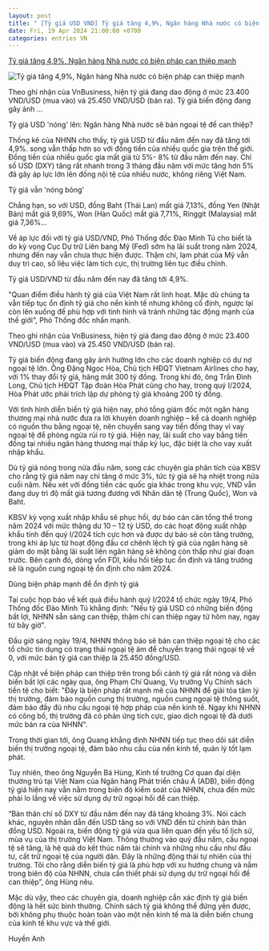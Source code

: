 ```yaml
---
layout: post
title: " [Tỷ giá USD VND] Tỷ giá tăng 4,9%, Ngân hàng Nhà nước có biện pháp can thiệp mạnh"
date: Fri, 19 Apr 2024 21:00:00 +0700
categories: entries VN
---
```

[Tỷ giá tăng 4,9%, Ngân hàng Nhà nước có biện pháp can thiệp mạnh](https://vnbusiness.vn/tien-te/ty-gia-tang-4-9-ngan-hang-nha-nuoc-co-bien-phap-can-thiep-manh-1099368.html)

![Tỷ giá tăng 4,9%, Ngân hàng Nhà nước có biện pháp can thiệp mạnh](https://i.vnbusiness.vn/2024/04/19/ty-gia-1713520117_500x300.jpg)

Theo ghi nhận của VnBusiness, hiện tỷ giá đang dao động ở mức 23.400 VND/USD (mua vào) và 25.450 VND/USD (bán ra). Tỷ giá biến động đang gây ảnh ...

Tỷ giá USD 'nóng' lên: Ngân hàng Nhà nước sẽ bán ngoại tệ để can thiệp?

Thống kê của NHNN cho thấy, tỷ giá USD từ đầu năm đến nay đã tăng tới 4,9%. song vẫn thấp hơn so với đồng tiền của nhiều quốc gia trên thế giới. Đồng tiền của nhiều quốc gia mất giá từ 5%- 8% từ đầu năm đến nay. Chỉ số USD (DXY) tăng rất nhanh trong 3 tháng đầu năm với mức tăng hơn 5% đã gây áp lực lớn lên đồng nội tệ của nhiều nước, không riêng Việt Nam.

Tỷ giá vẫn 'nóng bỏng'

Chẳng hạn, so với USD, đồng Baht (Thái Lan) mất giá 7,13%, đồng Yen (Nhật Bản) mất giá 9,69%, Won (Hàn Quốc) mất giá 7,71%, Ringgit (Malaysia) mất giá 7,36%...

Về áp lực đối với tỷ giá USD/VND, Phó Thống đốc Đào Minh Tú cho biết là do kỳ vọng Cục Dự trữ Liên bang Mỹ (Fed) sớm hạ lãi suất trong năm 2024, nhưng đến nay vẫn chưa thực hiện được. Thậm chí, lạm phát của Mỹ vẫn duy trì cao, số liệu việc làm tích cực, thị trường liên tục điều chỉnh.

Tỷ giá USD/VND từ đầu năm đến nay đã tăng tới 4,9%.

"Quan điểm điều hành tỷ giá của Việt Nam rất linh hoạt. Mặc dù chúng ta vẫn tiếp tục ổn định tỷ giá cho nền kinh tế nhưng không cố định, ngược lại còn lên xuống để phù hợp với tình hình và tránh những tác động mạnh của thế giới", Phó Thống đốc nhấn mạnh.

Theo ghi nhận của VnBusiness, hiện tỷ giá đang dao động ở mức 23.400 VND/USD (mua vào) và 25.450 VND/USD (bán ra).

Tỷ giá biến động đang gây ảnh hưởng lớn cho các doanh nghiệp có dư nợ ngoại tệ lớn. Ông Đặng Ngọc Hòa, Chủ tịch HĐQT Vietnam Airlines cho hay, với 1% thay đổi tỷ giá, hãng mất 300 tỷ đồng. Trong khi đó, ông Trần Đình Long, Chủ tịch HĐQT Tập đoàn Hòa Phát cũng cho hay, trong quý I/2024, Hòa Phát ước phải trích lập dự phòng tỷ giá khoảng 200 tỷ đồng.

Với tình hình diễn biến tỷ giá hiện nay, phó tổng giám đốc một ngân hàng thương mại nhà nước đưa ra lời khuyên doanh nghiệp – kể cả doanh nghiệp có nguồn thu bằng ngoại tệ, nên chuyển sang vay tiền đồng thay vì vay ngoại tệ để phòng ngừa rủi ro tỷ giá. Hiện nay, lãi suất cho vay bằng tiền đồng tại nhiều ngân hàng thương mại thấp kỷ lục, đặc biệt là cho vay xuất nhập khẩu.

Dù tỷ giá nóng trong nửa đầu năm, song các chuyên gia phân tích của KBSV cho rằng tỷ giá năm nay chỉ tăng ở mức 3%, tức tỷ giá sẽ hạ nhiệt trong nửa cuối năm. Nếu xét với đồng tiền các quốc gia khác trong khu vực, VND vẫn đang duy trì độ mất giá tương đương với Nhân dân tệ (Trung Quốc), Won và Baht.

KBSV kỳ vọng xuất nhập khẩu sẽ phục hồi, dự báo cán cân tổng thể trong năm 2024 với mức thặng dư 10 – 12 tỷ USD, do các hoạt động xuất nhập khẩu tính đến quý I/2024 tích cực hơn và được dự báo sẽ còn tăng trưởng, trong khi áp lực từ hoạt động đầu cơ chênh lệch tỷ giá của ngân hàng sẽ giảm do mặt bằng lãi suất liên ngân hàng sẽ không còn thấp như giai đoạn trước. Bên cạnh đó, dòng vốn FDI, kiều hối tiếp tục ổn định và tăng trưởng sẽ là nguồn cung ngoại tệ ổn định cho năm 2024.

Dùng biện pháp mạnh để ổn định tỷ giá

Tại cuộc họp báo về kết quả điều hành quý I/2024 tổ chức ngày 19/4, Phó Thống đốc Đào Minh Tú khẳng định: "Nếu tỷ giá USD có những biến động bất lợi, NHNN sẵn sàng can thiệp, thậm chí can thiệp ngay từ hôm nay, ngay từ bây giờ".

Đầu giờ sáng ngày 19/4, NHNN thông báo sẽ bán can thiệp ngoại tệ cho các tổ chức tín dụng có trạng thái ngoại tệ âm để chuyển trạng thái ngoại tệ về 0, với mức bán tỷ giá can thiệp là 25.450 đồng/USD.

Cập nhật về biện pháp can thiệp trên trong bối cảnh tỷ giá rất nóng và diễn biến bất lợi các ngày qua, ông Phạm Chí Quang, Vụ trưởng Vụ Chính sách tiền tệ cho biết: "Đây là biện pháp rất mạnh mẽ của NHNN để giải tỏa tâm lý thị trường, đảm bảo nguồn cung thị trường, nguồn cung ngoại tệ thông suốt, đảm bảo đầy đủ nhu cầu ngoại tệ hợp pháp của nền kinh tế. Ngay khi NHNN có công bố, thị trường đã có phản ứng tích cực, giao dịch ngoại tệ đã dưới mức bán ra của NHNN".

Trong thời gian tới, ông Quang khẳng định NHNN tiếp tục theo dõi sát diễn biến thị trường ngoại tệ, đảm bảo nhu cầu của nền kinh tế, quản lý tốt lạm phát.

Tuy nhiên, theo ông Nguyễn Bá Hùng, Kinh tế trưởng Cơ quan đại diện thường trú tại Việt Nam của Ngân hàng Phát triển châu Á (ADB), biến động tỷ giá hiện nay vẫn nằm trong biên độ kiểm soát của NHNN, chưa đến mức phải lo lắng về việc sử dụng dự trữ ngoại hối để can thiệp.

“Bản thân chỉ số DXY từ đầu năm đến nay đã tăng khoảng 3%. Nói cách khác, nguyên nhân dẫn đến USD tăng so với VND đến từ chính bản thân đồng USD. Ngoài ra, biến động tỷ giá vừa qua liên quan đến yếu tố lịch sử, mùa vụ của thị trường Việt Nam. Thông thường vào quý đầu năm, cầu ngoại tệ sẽ tăng, là hệ quả do kết thúc năm tài chính và những nhu cầu như đầu tư, cất trữ ngoại tệ của người dân. Đây là những động thái tự nhiên của thị trường. Tôi cho rằng diễn biến tỷ giá là phù hợp với xu hướng chung và nằm trong biên độ của NHNN, chưa cần thiết phải sử dụng dự trữ ngoại hối để can thiệp”, ông Hùng nêu.

Mặc dù vậy, theo các chuyên gia, doanh nghiệp cần xác định tỷ giá biến động là hết sức bình thường. Chính sách tỷ giá không thể đứng yên được, bởi không phụ thuộc hoàn toàn vào một nền kinh tế mà là diễn biến chung của kinh tế khu vực và thế giới.

Huyền Anh

